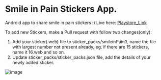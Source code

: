 # Smile in Pain Stickers App. 

Android app to share smile in pain stickers :)
Live here: [Playstore_Link](https://play.google.com/store/apps/details?id=com.manthan.smileInPain&hl=en_US&gl=US)

To add new Stickers, make a Pull request with follow two changes(only):
1. Add your sticker(.web) file to sticker_packs/smileinPain3, name the file with largest number not present already, eg. if there are 15 stickers, name it 16.web and so on.
2. Update sticker_packs/sticker_packs.json file, add the details of your newly added sticker.


![image](https://user-images.githubusercontent.com/42006277/113450513-b49bbd80-941d-11eb-9543-06705ac8030f.png)
